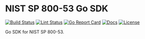 # NIST SP 800-53 Go SDK

[![Build Status][build-status-svg]][build-status-url]
[![Lint Status][lint-status-svg]][lint-status-url]
[![Go Report Card][goreport-svg]][goreport-url]
[![Docs][docs-godoc-svg]][docs-godoc-url]
[![License][license-svg]][license-url]

Go SDK for NIST SP 800-53.

 [build-status-svg]: https://github.com/grokify/nist-sp-800-53/actions/workflows/ci.yaml/badge.svg?branch=master
 [build-status-url]: https://github.com/grokify/nist-sp-800-53/actions/workflows/ci.yaml
 [lint-status-svg]: https://github.com/grokify/nist-sp-800-53/actions/workflows/lint.yaml/badge.svg?branch=master
 [lint-status-url]: https://github.com/grokify/nist-sp-800-53/actions/workflows/lint.yaml
 [goreport-svg]: https://goreportcard.com/badge/github.com/grokify/nist-sp-800-53
 [goreport-url]: https://goreportcard.com/report/github.com/grokify/nist-sp-800-53
 [docs-godoc-svg]: https://pkg.go.dev/badge/github.com/grokify/nist-sp-800-53
 [docs-godoc-url]: https://pkg.go.dev/github.com/grokify/nist-sp-800-53/v2
 [license-svg]: https://img.shields.io/badge/license-MIT-blue.svg
 [license-url]: https://github.com/grokify/nist-sp-800-53/blob/master/LICENSE
 [used-by-svg]: https://sourcegraph.com/github.com/grokify/nist-sp-800-53/-/badge.svg
 [used-by-url]: https://sourcegraph.com/github.com/grokify/nist-sp-800-53?badge
 [loc-svg]: https://tokei.rs/b1/github/grokify/nist-sp-800-53
 [repo-url]: https://github.com/grokify/nist-sp-800-53
